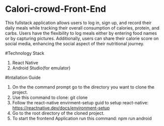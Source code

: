 # Calori-crowd-Front-End

This fullstack application allows users to log in, sign up, and record their daily meals while tracking their overall consumption of calories, protein, and carbs. Users have the flexibility to log meals either by entering food names or by capturing pictures. Additionally, users can share their calorie score on social media, enhancing the social aspect of their nutritional journey.


#Technology Stack

1. React Native
2. Android Studio(for emulator)


#Intallation Guide

1. On the the command prompt go to the directory you want to clone the project.
2. Use this command to clone: git clone <URL>
3. Follow the react-native envirment-setup guid to setup react-native: https://reactnative.dev/docs/environment-setup
4. Go to the root directory of the cloned project.
5. To start the frontend Application run this command: npm run android
